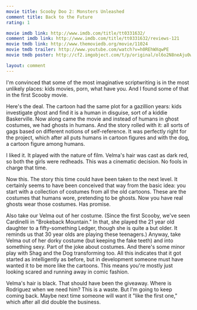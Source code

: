 ```yaml
---
movie title: Scooby Doo 2: Monsters Unleashed
comment title: Back to the Future
rating: 1

movie imdb link: http://www.imdb.com/title/tt0331632/
comment imdb link: http://www.imdb.com/title/tt0331632/reviews-121
movie tmdb link: http://www.themoviedb.org/movie/11024
movie tmdb trailer: http://www.youtube.com/watch?v=h0REhWXqwPE
movie tmdb poster: http://cf2.imgobject.com/t/p/original/ol6o2N8neAju0w6abzOhSKsE1fz.jpg

layout: comment
---
```


I'm convinced that some of the most imaginative scriptwriting is in the most unlikely places: kids movies, porn, what have you. And I found some of that in the first Scooby movie.

Here's the deal. The cartoon had the same plot for a gazillion years: kids investigate ghost and find it is a human in disguise, sort of a kiddie Baskerville. Now along came the movie and instead of humans in ghost costumes, we had ghosts in humans. And the story rolled with it: all sorts of gags based on different notions of self-reference. It was perfectly right for the project, which after all puts humans in cartoon figures and with the dog, a cartoon figure among humans.

I liked it. It played with the nature of film. Velma's hair was cast as dark red, so both the girls were redheads. This was a cinematic decision. No fools in charge that time.

Now this. The story this time could have been taken to the next level. It certainly seems to have been conceived that way from the basic idea: you start with a collection of costumes from all the old cartoons. These are the costumes that humans wore, pretending to be ghosts. Now you have real ghosts wear those costumes. Has promise.

Also take our Velma out of her costume. (Since the first Scooby, we've seen Cardinelli in "Brokeback Mountain." In that, she played the 21 year old daughter to a fifty-something Ledger, though she is quite a but older. It reminds us that 30 year olds are playing these teenagers.) Anyway, take Velma out of her dorky costume (but keeping the fake teeth) and into something sexy. Part of the joke about costumes. And there's some minor play with Shag and the Dog transforming too. All this indicates that it got started as intelligently as before, but in development someone must have wanted it to be more like the cartoons. This means you're mostly just looking scared and running away in comic fashion.

Velma's hair is black. That should have been the giveaway. Where is Rodriguez when we need him? This is a waste. But I'm going to keep coming back. Maybe next time someone will want it "like the first one," which after all did double the business.